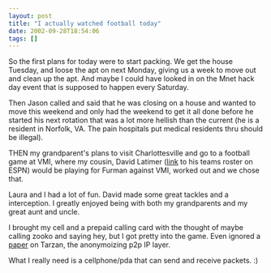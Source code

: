 ```yaml
---
layout: post
title: "I actually watched football today"
date: 2002-09-28T18:54:06
tags: []
---
```


So the first plans for today were to start packing. We get the house Tuesday, and loose the apt on next Monday, giving us a week to move out and clean up the apt. And maybe I could have looked in on the Mnet hack day event that is supposed to happen every Saturday. 

Then Jason called and said that he was closing on a house and wanted to move this weekend and only had the weekend to get it all done before he started his next rotation that was a lot more hellish than the current (he is a resident in Norfolk, VA. The pain hospitals put medical residents thru should be illegal). 

THEN my grandparent's plans to visit Charlottesville and go to a football game at VMI, where my cousin, David Latimer ([link][1] to his teams roster on ESPN) would be playing for Furman against VMI, worked out and we chose that. 

Laura and I had a lot of fun. David made some great tackles and a interception. I greatly enjoyed being with both my grandparents and my great aunt and uncle. 

I brought my cell and a prepaid calling card with the thought of maybe calling zooko and saying hey, but I got pretty into the game. Even ignored a [paper][2] on Tarzan, the anonymoizing p2p IP layer. 

What I really need is a cellphone/pda that can send and receive packets. :) 

   [1]: http://college.espn.go.com/ncf/roster?teamId=231
   [2]: http://www.pdos.lcs.mit.edu/tarzan/docs/tarzan-ccs02.pdf



